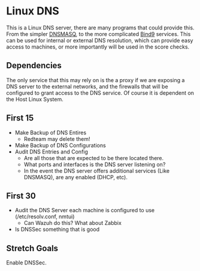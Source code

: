 # Linux DNS
This is a Linux DNS server, there are many programs that could provide this. From the simpler [DNSMASQ](https://thekelleys.org.uk/dnsmasq/doc.html), to the more complicated [Bind9](https://wiki.debian.org/Bind9) services. This can be used for internal or external DNS resolution, which can provide easy access to machines, or more importantly will be used in the score checks.

## Dependencies
The only service that this may rely on is the a proxy if we are exposing a DNS server to the external networks, and the firewalls that will be configured to grant access to the DNS service. Of course it is dependent on the Host Linux System.

## First 15
* Make Backup of DNS Entires
  * Redteam may delete them!
* Make Backup of DNS Configurations
* Audit DNS Entries and Config
  * Are all those that are expected to be there located there.
  * What ports and interfaces is the DNS server listening on?
  * In the event the DNS server offers additional services (Like DNSMASQ), are any enabled (DHCP, etc).

## First 30 
* Audit the DNS Server each machine is configured to use (/etc/resolv.conf, nmtui)
  * Can Wazuh do this? What about Zabbix
* Is DNSSec something that is good
## Stretch Goals
Enable DNSSec.